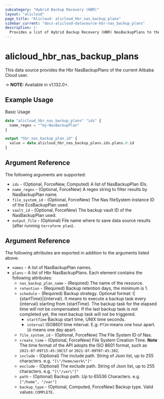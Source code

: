 ```yaml
---
subcategory: "Hybrid Backup Recovery (HBR)"
layout: "alicloud"
page_title: "Alicloud: alicloud_hbr_nas_backup_plans"
sidebar_current: "docs-alicloud-datasource-hbr-nas_backup_plans"
description: |-
  Provides a list of Hybrid Backup Recovery (HBR) NasBackupPlans to the user.
---
```


# alicloud\_hbr\_nas\_backup\_plans

This data source provides the Hbr NasBackupPlans of the current Alibaba Cloud user.

-> **NOTE:** Available in v1.132.0+.

## Example Usage

Basic Usage

```terraform
data "alicloud_hbr_nas_backup_plans" "ids" {
  name_regex = "^my-NasBackupPlan"
}

output "hbr_nas_backup_plan_id" {
  value = data.alicloud_hbr_nas_backup_plans.ids.plans.0.id
}           
```

## Argument Reference

The following arguments are supported:

* `ids` - (Optional, ForceNew, Computed)  A list of NasBackupPlan IDs.
* `name_regex` - (Optional, ForceNew) A regex string to filter results by NasBackupPlan name.
* `file_system_id` - (Optional, ForceNew) The Nas fileSystem instance ID of the EcsBackupPlan used.
* `vault_id` - (Optional, ForceNew) The backup vault ID of the NasBackupPlan used.
* `output_file` - (Optional) File name where to save data source results (after running `terraform plan`).

## Argument Reference

The following attributes are exported in addition to the arguments listed above:

* `names` - A list of NasBackupPlan names.
* `plans` - A list of Hbr NasBackupPlans. Each element contains the following attributes:
	* `nas_backup_plan_name` - (Required) The name of the resource.
	* `retention` - (Required) Backup retention days, the minimum is 1.
    * `schedule` - (Required) Backup strategy. Optional format: I|{startTime}|{interval}. It means to execute a backup task every {interval} starting from {startTime}. The backup task for the elapsed time will not be compensated. If the last backup task is not completed yet, the next backup task will not be triggered.
	    * `startTime` Backup start time, UNIX time seconds.
	    * `interval` ISO8601 time interval. E.g: `PT1H` means one hour apart. `1D` means one day apart.
	* `file_system_id` - (Optional, ForceNew) The File System ID of Nas.
	* `create_time` - (Optional, ForceNew) File System Creation Time. **Note** The time format of the API adopts the ISO 8601 format, such as `2021-07-09T15:45:30CST` or `2021-07-09T07:45:30Z`.
	* `include` - (Optional) The include path. String of Json list, up to 255 characters. e.g. `"[\"/home/work\"]"`
	* `exclude` - (Optional) The exclude path. String of Json list, up to 255 characters. e.g. `"[\"/var\"]"`
	* `path` - (Optional) Backup path. Up to 65536 Characters. e.g.`["/home", "/var"]`
	* `backup_type` - (Optional, Computed, ForceNew) Backup type. Valid values: `COMPLETE`.

